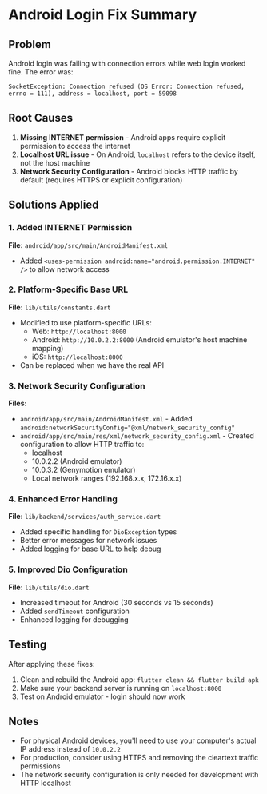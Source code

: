 # Android Login Fix Summary

## Problem
Android login was failing with connection errors while web login worked fine. The error was:
```
SocketException: Connection refused (OS Error: Connection refused, errno = 111), address = localhost, port = 59098
```

## Root Causes
1. **Missing INTERNET permission** - Android apps require explicit permission to access the internet
2. **Localhost URL issue** - On Android, `localhost` refers to the device itself, not the host machine
3. **Network Security Configuration** - Android blocks HTTP traffic by default (requires HTTPS or explicit configuration)

## Solutions Applied

### 1. Added INTERNET Permission
**File:** `android/app/src/main/AndroidManifest.xml`
- Added `<uses-permission android:name="android.permission.INTERNET" />` to allow network access

### 2. Platform-Specific Base URL
**File:** `lib/utils/constants.dart`
- Modified to use platform-specific URLs:
  - Web: `http://localhost:8000`
  - Android: `http://10.0.2.2:8000` (Android emulator's host machine mapping)
  - iOS: `http://localhost:8000`
- Can be replaced when we have the real API

### 3. Network Security Configuration
**Files:** 
- `android/app/src/main/AndroidManifest.xml` - Added `android:networkSecurityConfig="@xml/network_security_config"`
- `android/app/src/main/res/xml/network_security_config.xml` - Created configuration to allow HTTP traffic to:
  - localhost
  - 10.0.2.2 (Android emulator)
  - 10.0.3.2 (Genymotion emulator) 
  - Local network ranges (192.168.x.x, 172.16.x.x)

### 4. Enhanced Error Handling
**File:** `lib/backend/services/auth_service.dart`
- Added specific handling for `DioException` types
- Better error messages for network issues
- Added logging for base URL to help debug

### 5. Improved Dio Configuration
**File:** `lib/utils/dio.dart`
- Increased timeout for Android (30 seconds vs 15 seconds)
- Added `sendTimeout` configuration
- Enhanced logging for debugging

## Testing
After applying these fixes:
1. Clean and rebuild the Android app: `flutter clean && flutter build apk`
2. Make sure your backend server is running on `localhost:8000`
3. Test on Android emulator - login should now work

## Notes
- For physical Android devices, you'll need to use your computer's actual IP address instead of `10.0.2.2`
- For production, consider using HTTPS and removing the cleartext traffic permissions
- The network security configuration is only needed for development with HTTP localhost
